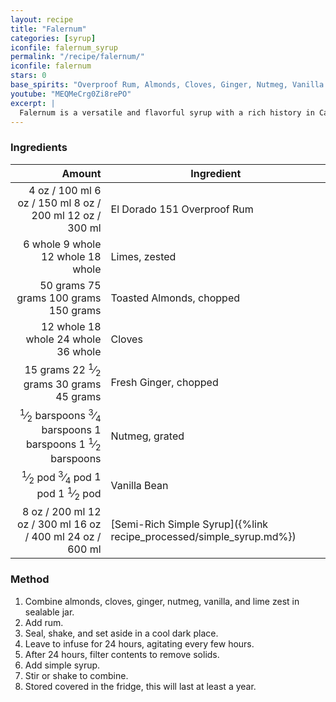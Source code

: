 ```yaml
---
layout: recipe
title: "Falernum"
categories: [syrup]
iconfile: falernum_syrup
permalink: "/recipe/falernum/"
iconfile: falernum
stars: 0
base_spirits: "Overproof Rum, Almonds, Cloves, Ginger, Nutmeg, Vanilla Bean"
youtube: "MEQMeCrg0Zi8rePO"
excerpt: |
  Falernum is a versatile and flavorful syrup with a rich history in Caribbean and tiki cocktails. It typically contains a blend of lime, ginger, almond, and cloves, creating a complex and balanced flavor profile.
---
```


### Ingredients

|       Amount | Ingredient                                                |
| -----------: | --------------------------------------------------------- |
|         <span class="onex active">4 oz  / 100 ml</span> <span class="onehalfx">6 oz  / 150 ml</span> <span class="twox">8 oz  / 200 ml</span> <span class="threex">12 oz  / 300 ml</span>| El Dorado 151 Overproof Rum                               |
|      <span class="onex active">6 whole </span> <span class="onehalfx">9 whole </span> <span class="twox">12 whole </span> <span class="threex">18 whole </span>| Limes, zested                                             |
|     <span class="onex active">50 grams </span> <span class="onehalfx">75 grams </span> <span class="twox">100 grams </span> <span class="threex">150 grams </span>| Toasted Almonds, chopped                                  |
|     <span class="onex active">12 whole </span> <span class="onehalfx">18 whole </span> <span class="twox">24 whole </span> <span class="threex">36 whole </span>| Cloves                                                    |
|     <span class="onex active">15 grams </span> <span class="onehalfx">22 <sup>1</sup>&frasl;<sub>2</sub> grams </span> <span class="twox">30 grams </span> <span class="threex">45 grams </span>| Fresh Ginger, chopped                                     |
| <span class="onex active"> <sup>1</sup>&frasl;<sub>2</sub> barspoons</span> <span class="onehalfx"> <sup>3</sup>&frasl;<sub>4</sub> barspoons</span> <span class="twox">1 barspoons</span> <span class="threex">1 <sup>1</sup>&frasl;<sub>2</sub> barspoons</span>| Nutmeg, grated                                            |
|      <span class="onex active"> <sup>1</sup>&frasl;<sub>2</sub> pod </span> <span class="onehalfx"> <sup>3</sup>&frasl;<sub>4</sub> pod </span> <span class="twox">1 pod </span> <span class="threex">1 <sup>1</sup>&frasl;<sub>2</sub> pod </span>| Vanilla Bean                                              |
|         <span class="onex active">8 oz  / 200 ml</span> <span class="onehalfx">12 oz  / 300 ml</span> <span class="twox">16 oz  / 400 ml</span> <span class="threex">24 oz  / 600 ml</span>| [Semi-Rich Simple Syrup]({%link recipe_processed/simple_syrup.md%}) |

### Method

1. Combine almonds, cloves, ginger, nutmeg, vanilla, and lime zest in sealable jar.
2. Add rum.
3. Seal, shake, and set aside in a cool dark place.
4. Leave to infuse for 24 hours, agitating every few hours.
5. After 24 hours, filter contents to remove solids.
6. Add simple syrup.
7. Stir or shake to combine.
8. Stored covered in the fridge, this will last at least a year.

    
<script type="application/ld+json">
{
  "@context": "https://schema.org",
  "@type": "Recipe",
  "author": {
    "@type": "Person",
    "name": "{{ page.author }}"
    },
  "image": "{%- for page in page.categories limit: 1 %}{% assign cat = site.data.categories | where: "slug", page | first %}{{ site.url }}{{ site.baseurl}}/assets/images/category_{{cat.slug}}.svg{% endfor -%}",
  "description": "{{ page.excerpt | strip_html | replace: '"', "'" }}",
  "recipeIngredient": [
  "4 oz El Dorado 151 Overproof Rum",
  " 6 whole Limes, zested",
  "50 grams Toasted Almonds, chopped ",
  "12 whole Cloves ",
  "15 grams Fresh Ginger, chopped",
  "0.5 barspoon Nutmeg, grated ",
  " 0.5 pod Vanilla Bean ",
  "8 oz Semi-Rich Simple Syrup"
    ],
  "name": "{{ page.title }}",
  "recipeInstructions": [

    ],
  "recipeYield": "1 cocktail",
  "recipeCategory": "cocktail",
  {% if page.stars and site.data.ratings[page.iconfile].ratings -%}"aggregateRating": {
   "@type": "AggregateRating",
   "ratingValue": "{%- include stars_metadata.html %}",
   "bestRating": "5",
   "reviewCount": "2"},{%- endif %}
  "recipeCuisine": "global",
  "prepTime": "PT20M",
  "cookTime": "PT15S",
  "keywords": "{{ page.title }}, cocktail, {{ page.eras }}, {%- include category_metadata.html -%}, {%- include spirits_metadata.html -%}"
}
</script>

    